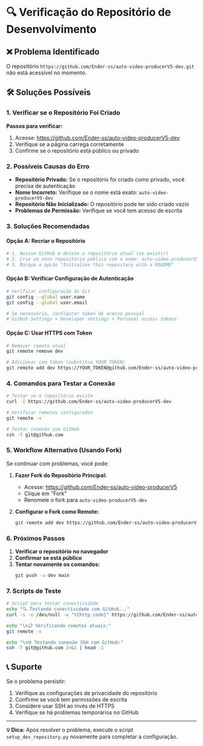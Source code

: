 # 🔍 Verificação do Repositório de Desenvolvimento

## ❌ Problema Identificado

O repositório `https://github.com/Ender-ss/auto-video-producerV5-dev.git` não está acessível no momento.

## 🛠️ Soluções Possíveis

### 1. Verificar se o Repositório Foi Criado

**Passos para verificar:**
1. Acesse: https://github.com/Ender-ss/auto-video-producerV5-dev
2. Verifique se a página carrega corretamente
3. Confirme se o repositório está público ou privado

### 2. Possíveis Causas do Erro

- **Repositório Privado:** Se o repositório foi criado como privado, você precisa de autenticação
- **Nome Incorreto:** Verifique se o nome está exato: `auto-video-producerV5-dev`
- **Repositório Não Inicializado:** O repositório pode ter sido criado vazio
- **Problemas de Permissão:** Verifique se você tem acesso de escrita

### 3. Soluções Recomendadas

#### Opção A: Recriar o Repositório
```bash
# 1. Acesse GitHub e delete o repositório atual (se existir)
# 2. Crie um novo repositório público com o nome: auto-video-producerV5-dev
# 3. Marque a opção "Initialize this repository with a README"
```

#### Opção B: Verificar Configuração de Autenticação
```bash
# Verificar configuração do Git
git config --global user.name
git config --global user.email

# Se necessário, configurar token de acesso pessoal
# GitHub Settings > Developer settings > Personal access tokens
```

#### Opção C: Usar HTTPS com Token
```bash
# Remover remote atual
git remote remove dev

# Adicionar com token (substitua YOUR_TOKEN)
git remote add dev https://YOUR_TOKEN@github.com/Ender-ss/auto-video-producerV5-dev.git
```

### 4. Comandos para Testar a Conexão

```bash
# Testar se o repositório existe
curl -I https://github.com/Ender-ss/auto-video-producerV5-dev

# Verificar remotes configurados
git remote -v

# Testar conexão com GitHub
ssh -T git@github.com
```

### 5. Workflow Alternativo (Usando Fork)

Se continuar com problemas, você pode:

1. **Fazer Fork do Repositório Principal:**
   - Acesse: https://github.com/Ender-ss/auto-video-producerV5
   - Clique em "Fork"
   - Renomeie o fork para `auto-video-producerV5-dev`

2. **Configurar o Fork como Remote:**
   ```bash
   git remote add dev https://github.com/Ender-ss/auto-video-producerV5-dev.git
   ```

### 6. Próximos Passos

1. **Verificar o repositório no navegador**
2. **Confirmar se está público**
3. **Tentar novamente os comandos:**
   ```bash
   git push -u dev main
   ```

### 7. Scripts de Teste

```bash
# Script para testar conectividade
echo "🔍 Testando conectividade com GitHub..."
curl -s -o /dev/null -w "%{http_code}" https://github.com/Ender-ss/auto-video-producerV5-dev

echo "\n📋 Verificando remotes atuais:"
git remote -v

echo "\n🌐 Testando conexão SSH com GitHub:"
ssh -T git@github.com 2>&1 | head -1
```

## 📞 Suporte

Se o problema persistir:
1. Verifique as configurações de privacidade do repositório
2. Confirme se você tem permissões de escrita
3. Considere usar SSH ao invés de HTTPS
4. Verifique se há problemas temporários no GitHub

---

**💡 Dica:** Após resolver o problema, execute o script `setup_dev_repository.py` novamente para completar a configuração.